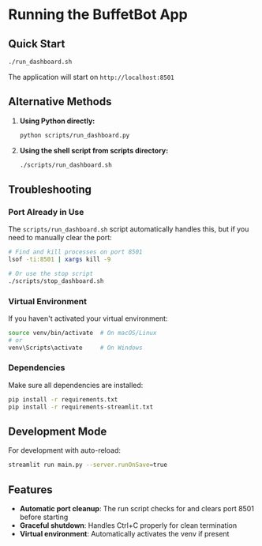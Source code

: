 # Running the BuffetBot App

## Quick Start

```bash
./run_dashboard.sh
```

The application will start on `http://localhost:8501`

## Alternative Methods

1. **Using Python directly:**
   ```bash
   python scripts/run_dashboard.py
   ```

2. **Using the shell script from scripts directory:**
   ```bash
   ./scripts/run_dashboard.sh
   ```

## Troubleshooting

### Port Already in Use

The `scripts/run_dashboard.sh` script automatically handles this, but if you need to manually clear the port:

```bash
# Find and kill processes on port 8501
lsof -ti:8501 | xargs kill -9

# Or use the stop script
./scripts/stop_dashboard.sh
```

### Virtual Environment

If you haven't activated your virtual environment:

```bash
source venv/bin/activate  # On macOS/Linux
# or
venv\Scripts\activate     # On Windows
```

### Dependencies

Make sure all dependencies are installed:

```bash
pip install -r requirements.txt
pip install -r requirements-streamlit.txt
```

## Development Mode

For development with auto-reload:

```bash
streamlit run main.py --server.runOnSave=true
```

## Features
- **Automatic port cleanup**: The run script checks for and clears port 8501 before starting
- **Graceful shutdown**: Handles Ctrl+C properly for clean termination
- **Virtual environment**: Automatically activates the venv if present
